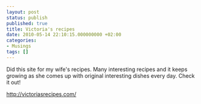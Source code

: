 ```yaml
---
layout: post
status: publish
published: true
title: Victoria's recipes
date: 2010-05-14 22:10:15.000000000 +02:00
categories:
- Musings
tags: []
---
```

Did this site for my wife's recipes. Many interesting recipes and it keeps growing as she comes up with original interesting dishes every day. Check it out!

<a href="http://victoriasrecipes.com/">http://victoriasrecipes.com/</a>
